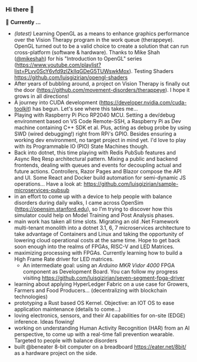 ### Hi there 👋

🌱 **Currently ...**
* *(latest)* Learning OpenGL as a means to enhance graphics performance over the Vision Therapy program in the  work queue (therappeye). OpenGL turned out to be a valid choice to create a solution that can run cross-platform (software & hardware). Thanks to Mike Shah ([@mikeshah](https://github.com/mikeshah)) for his "Introduction to OpenGL" series (https://www.youtube.com/playlist?list=PLvv0ScY6vfd9zlZkIIqGDeG5TUWswkMox). Testing Shaders https://github.com/luisgizirian/opengl-shaders
* After years of bubbling around, a project on Vision Therapy is finally out the door (https://github.com/movement-disorders/therappeye). I hope it grows in all directions!
* A journey into CUDA development (https://developer.nvidia.com/cuda-toolkit) has begun. Let's see where this takes me...
* Playing with Raspberry Pi Pico RP2040 MCU. Setting a dev/debug environment based on VS Code Remote-SSH, a Raspberry Pi as Dev machine containing C++ SDK et al. Plus, acting as debug probe by using SWD (wired debugging!) right from RPi's GPIO. Besides ensuring a working dev environment, no target project in mind yet. I'd love to play with its Programmable IO (PIO) State Machines though.
* Back into dotnet, this time playing with Redis PubSub features and Async Req Resp architectural pattern. Mixing a public and backend frontends, dealing with queues and events for decoupling actual and future actions. Controllers, Razor Pages and Blazor compose the API and UI. Some React and Docker build automation for semi-dynamic JS operations... Have a look at: https://github.com/luisgizirian/sample-microservices-pubsub
* in an effort to come up with a device to help people with balance disorders during daily walks, I came across OpenSim (https://opensim.stanford.edu), so I'm trying to discover how this simulator could help on Model Training and Post Analysis phases.
* main work has taken all time slots. Migrating an old .Net Framework multi-tenant monolith into a dotnet 3.1, 6, 7 microservices architecture to take advantage of Containers and Linux and taking the opportunity of lowering cloud operational costs at the same time. Hope to get back soon enough into the realms of FPGAs, RISC-V and LED Matrices.
* maximizing processing with FPGAs. Currently learning how to build a High Frame Rate driver for LED matrices.
  * An intermediate goal: using an *Arduino MKR Vidor 4000* FPGA component as Development Board. You can follow my progress visiting https://github.com/luisgizirian/seven-segment-fpga-driver
* learning about applying HyperLedger Fabric on a use case for Growers, Farmers and Food Producers... (decentralizing with blockchain technologies)
* prototyping a Rust based OS Kernel. Objective: an IOT OS to ease application maintenance (details to come...)
* loving electronics, sensors, and their AI capabilities for on-site (EDGE) inference. Ideas flowing!
* working on understanding Human Activity Recognition (HAR) from an AI perspective, to come up with a real-time fall prevention wearable. Targeted to people with balance disorders
* built @beneater 8-bit computer on a breadboard https://eater.net/8bit/ as a hardware project on the side.
